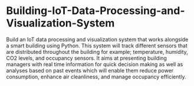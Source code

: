 # Building-IoT-Data-Processing-and-Visualization-System

Build an IoT data processing and visualization system that works alongside a smart building using Python. This system will track different sensors that are distributed throughout the building for example; temperature, humidity, CO2 levels, and occupancy sensors. It aims at presenting building managers with real time information for quick decision making as well as analyses based on past events which will enable them reduce power consumption, enhance air cleanliness, and manage occupancy efficiently.
